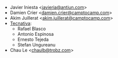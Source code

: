 - Javier Iniesta \<<javieria@antiun.com>\>
- Damien Crier \<<damien.crier@camptocamp.com>\>
- Akim Juillerat \<<akim.juillerat@camptocamp.com>\>
- [Tecnativa](https://www.tecnativa.com):
  - Rafael Blasco
  - Antonio Espinosa
  - Ernesto Tejeda
  - Stefan Ungureanu
- Chau Le \<<chaulb@trobz.com>\>
